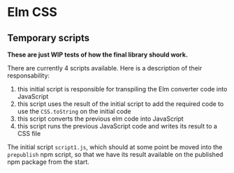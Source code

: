 # Elm CSS

## Temporary scripts

**These are just WIP tests of how the final library should work.**

There are currently 4 scripts available. Here is a description of their responsability:
1. this initial script is responsible for transpiling the Elm converter code into JavaScript
2. this script uses the result of the initial script to add the required code to
   use the `CSS.toString` on the initial code
3. this script converts the previous elm code into JavaScript
4. this script runs the previous JavaScript code and writes its result to a CSS file

The initial script `script1.js`, which should at some point be moved into the
`prepublish` npm script, so that we have its result available on the published
npm package from the start.